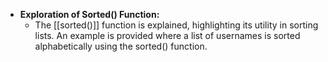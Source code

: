 - **Exploration of Sorted() Function:**
	- The [[sorted()]] function is explained, highlighting its utility in sorting lists. An example is provided where a list of usernames is sorted alphabetically using the sorted() function.